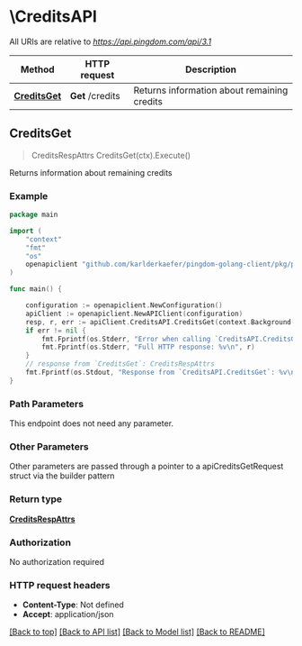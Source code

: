 # \CreditsAPI

All URIs are relative to *https://api.pingdom.com/api/3.1*

Method | HTTP request | Description
------------- | ------------- | -------------
[**CreditsGet**](CreditsAPI.md#CreditsGet) | **Get** /credits | Returns information about remaining credits



## CreditsGet

> CreditsRespAttrs CreditsGet(ctx).Execute()

Returns information about remaining credits



### Example

```go
package main

import (
	"context"
	"fmt"
	"os"
	openapiclient "github.com/karlderkaefer/pingdom-golang-client/pkg/pingdom/openapi"
)

func main() {

	configuration := openapiclient.NewConfiguration()
	apiClient := openapiclient.NewAPIClient(configuration)
	resp, r, err := apiClient.CreditsAPI.CreditsGet(context.Background()).Execute()
	if err != nil {
		fmt.Fprintf(os.Stderr, "Error when calling `CreditsAPI.CreditsGet``: %v\n", err)
		fmt.Fprintf(os.Stderr, "Full HTTP response: %v\n", r)
	}
	// response from `CreditsGet`: CreditsRespAttrs
	fmt.Fprintf(os.Stdout, "Response from `CreditsAPI.CreditsGet`: %v\n", resp)
}
```

### Path Parameters

This endpoint does not need any parameter.

### Other Parameters

Other parameters are passed through a pointer to a apiCreditsGetRequest struct via the builder pattern


### Return type

[**CreditsRespAttrs**](CreditsRespAttrs.md)

### Authorization

No authorization required

### HTTP request headers

- **Content-Type**: Not defined
- **Accept**: application/json

[[Back to top]](#) [[Back to API list]](../README.md#documentation-for-api-endpoints)
[[Back to Model list]](../README.md#documentation-for-models)
[[Back to README]](../README.md)

